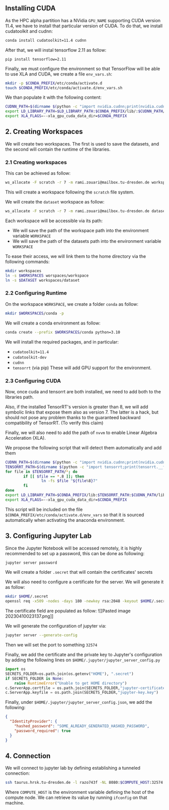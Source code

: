 ## Installing CUDA
As the HPC alpha partition has a NVidia `GPU_NAME` supporting CUDA version 11.4, we have to install that particular version of CUDA.
To do that, we install cudatoolkit and cudnn:
```bash
conda install cudatoolkit=11.4 cudnn
```

After that, we will instal tensorflow 2.11 as follow:
```
pip install tensorflow=2.11
```

Finally, we must configure the environment so that TensorFlow will be able to use XLA and CUDA, we create a file `env_vars.sh`:
```bash
mkdir -p $CONDA_PREFIX/etc/conda/activate.d
touch $CONDA_PREFIX/etc/conda/activate.d/env_vars.sh
```

We than populate it with the following content:
```bash
CUDNN_PATH=$(dirname $(python -c "import nvidia.cudnn;print(nvidia.cudnn.__file__)"))
export LD_LIBRARY_PATH=$LD_LIBRARY_PATH:$CONDA_PREFIX/lib/:$CUDNN_PATH/lib
export XLA_FLAGS=--xla_gpu_cuda_data_dir=$CONDA_PREFIX
```


## 2. Creating Workspaces
We will create two workspaces.
The first is used to save the datasets, and the second will contain the runtime of the libraries.

### 2.1 Creating workspaces
This can be achieved as follow:
```bash
ws_allocate -F scratch -r 7 -m rami.zouari@mailbox.tu-dresden.de workspace 180
```
This will create a workspace following the `scratch` file system.

We will create the `dataset` workspace as follow:
```bash
ws_allocate -F scratch -r 7 -m rami.zouari@mailbox.tu-dresden.de dataset 180
```

Each workspace will be accessible via its path:
- We will save the path of the workspace path into the environment variable  `WORKSPACE`
- We will save the path of the datasets path into the environment variable  `WORKSPACE`

To ease their access, we will link them to the home directory via the following commands:
```bash
mkdir workspaces
ln -s $WORKSPACES worspaces/workspace
ln -s $DATASET workspaces/dataset
```

### 2.2 Configuring Runtime
On the workspace `WORKSPACE`, we  create a folder `conda` as follow:
```bash
mkdir $WORKSPACES/conda -p
```

We will create a conda environment as follow:
```bash
conda create --prefix $WORKSPACES/conda python=3.10
```

We will install the required packages, and in particular:
- `cudatoolkit=11.4`
- `cudatoolkit-dev`
- `cudnn`
- `tensorrt` (via pip)
These will add GPU support for the environment.

### 2.3 Configuring CUDA
Now, once cuda and tensorrt are both installed, we need to add both to the libraries path.

Also, if the installed TensorRT's version is greater than 8, we will add symbolic links that expose them also as version 7.
The latter is a hack, but should not pose any problem thanks to the guaranteed backward compatibility of TensorRT. (To verify this claim)

Finally, we will also need to add the path of `nvvm` to enable Linear Algebra Acceleration (XLA).

We propose the following script that will detect them automatically and add them 
```bash
CUDNN_PATH=$(dirname $(python -c "import nvidia.cudnn;print(nvidia.cudnn.__file__)"))
TENSORRT_PATH=$(dirname $(python -c "import tensorrt;print(tensorrt.__file__)"))
for file in $TENSORRT_PATH/*; do
        if [[ $file == *.8 ]]; then
                ln -fs $file "${file%8}7"
        fi
done
export LD_LIBRARY_PATH=$CONDA_PREFIX/lib:$TENSORRT_PATH:$CUDNN_PATH/lib:$LD_LIBRARY_PATH
export XLA_FLAGS=--xla_gpu_cuda_data_dir=$CONDA_PREFIX
```

This script will be included on the file  `$CONDA_PREFIX/etc/conda/activate.d/env_vars` so that it is sourced automatically when activating the anaconda environment.


## 3. Configuring Jupyter Lab
Since the Jupyter Notebook will be accessed remotely, it is highly recommended to set up a password, this can be done as following:

```bash
jupyter server password
```

We will create a folder `.secret` that will contain the certificates' secrets

We will also need to configure a certificate for the server. We will generate it as follow:
```bash
mkdir $HOME/.secret
openssl req -x509 -nodes -days 180 -newkey rsa:2048 -keyout $HOME/.secret/jupyter-key.key -out $HOME/.secret/jupyter-certificate.pem
```

The certificate field are populated as follow:
![[Pasted image 20230410023137.png]]

We will generate the configuration of jupyter via:
```bash
jupyter server --generate-config
```

Then we will set the port to something `32574`

Finally, we add the certificate and the private key to Jupyter's configuration by adding the following lines on `$HOME/.jupyter/jupyter_server_config.py`
```python
import os
SECRETS_FOLDER=os.path.join(os.getenv("HOME"), ".secret")
if SECRETS_FOLDER is None:
	raise RuntimeError("Unable to get HOME directory")
c.ServerApp.certfile = os.path.join(SECRETS_FOLDER,"jupyter-certificate.pem")
c.ServerApp.keyfile = os.path.join(SECRETS_FOLDER,"jupyter-key.key")
```

Finally, under `$HOME/.jupyter/jupyter_server_config.json`, we add the following:
```json
{
  "IdentityProvider": {
    "hashed_password": "SOME_ALREADY_GENERATED_HASHED_PASSWORD",
    "password_required": true
  }
}
```

## 4. Connection
We will connect to jupyter lab by defining establishing a tunneled connection:
```bash
ssh taurus.hrsk.tu-dresden.de -l razo743f -NL 8080:$COMPUTE_HOST:32574
```

Where `COMPUTE_HOST` is the environment variable defining the host of the compute node.
We can retrieve its value by running `ifconfig` on that machine.